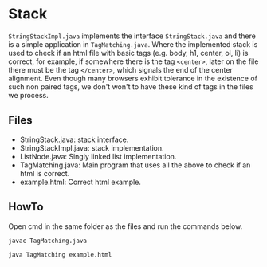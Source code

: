 # Stack

`StringStackImpl.java` implements the interface `StringStack.java` and there is a simple application in `TagMatching.java`. Where the implemented stack is used to check if an html file with basic tags (e.g. body, h1, center, ol, li) is correct, for example, if somewhere there is the tag `<center>`, later on the file there must be the tag `</center>`, which signals the end of the center alignment. Even though many browsers exhibit tolerance in the existence of such non paired tags, we don't won't to have these kind of tags in the files we process.

## Files

* StringStack.java: stack interface.
* StringStackImpl.java: stack implementation.
* ListNode.java: Singly linked list implementation.
* TagMatching.java: Main program that uses all the above to check if an html is correct.
* example.html: Correct html example.

## HowTo

Open cmd in the same folder as the files and run the commands below.

`javac TagMatching.java`

`java TagMatching example.html`
